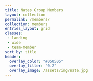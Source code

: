 ```yaml
---
title: Nates Group Members
layout: collection
permalink: /members/
collection: members
entries_layout: grid
classes:
 - landing
 - wide
 - team-member
sort_by: title
header:
  overlay_color: "#050505"
  overlay_filter: "0.2"
  overlay_image: /assets/img/nate.jpg
---
```


